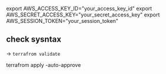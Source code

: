 export AWS_ACCESS_KEY_ID="your_access_key_id"
export AWS_SECRET_ACCESS_KEY="your_secret_access_key"
export AWS_SESSION_TOKEN="your_session_token"

## check sysntax

-> `terrafrom validate`

terrafrom apply -auto-approve
